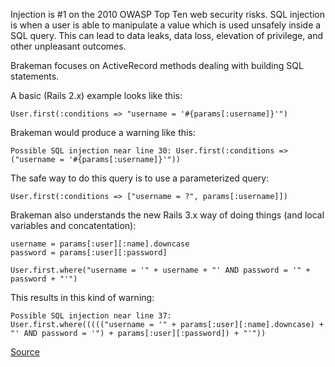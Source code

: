 Injection is #1 on the 2010 OWASP Top Ten web security risks. SQL injection is when a user is able to manipulate a value which is used unsafely inside a SQL query. This can lead to data leaks, data loss, elevation of privilege, and other unpleasant outcomes.

Brakeman focuses on ActiveRecord methods dealing with building SQL statements.

A basic (Rails 2.x) example looks like this:

    User.first(:conditions => "username = '#{params[:username]}'")

Brakeman would produce a warning like this:

    Possible SQL injection near line 30: User.first(:conditions => ("username = '#{params[:username]}'"))

The safe way to do this query is to use a parameterized query:

    User.first(:conditions => ["username = ?", params[:username]])

Brakeman also understands the new Rails 3.x way of doing things (and local variables and concatentation):

    username = params[:user][:name].downcase
    password = params[:user][:password]

    User.first.where("username = '" + username + "' AND password = '" + password + "'")

This results in this kind of warning:

    Possible SQL injection near line 37:
    User.first.where((((("username = '" + params[:user][:name].downcase) + "' AND password = '") + params[:user][:password]) + "'"))

[Source](http://brakemanscanner.org/docs/warning_types/sql_injection/)
